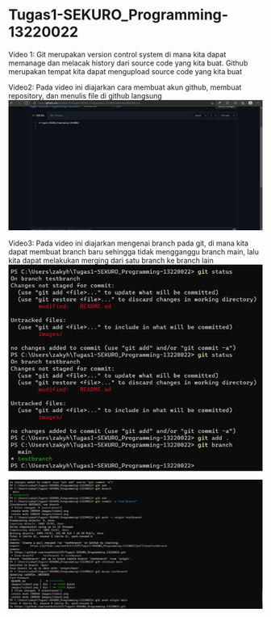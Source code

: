 # Tugas1-SEKURO_Programming-13220022

Video 1: Git merupakan version control system di mana kita dapat memanage dan melacak history dari source code yang kita buat. Github merupakan tempat kita dapat mengupload source code yang kita buat

Video2: Pada video ini diajarkan cara membuat akun github, membuat repository, dan menulis file di github langsung
![ss video2](./images/video2.png)


Video3: Pada video ini diajarkan mengenai branch pada git, di mana kita dapat membuat branch baru sehingga tidak mengganggu branch main, lalu kita dapat melakukan merging dari satu branch ke branch lain
![ss video3](./images/video3.png)

![ss video3](./images/video3_2.png)


